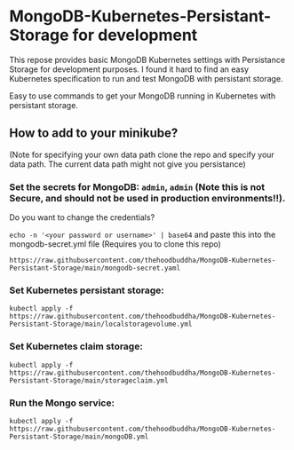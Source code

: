# MongoDB-Kubernetes-Persistant-Storage for development
This repose provides basic MongoDB Kubernetes settings with Persistance Storage for development purposes. I found it hard to find an easy 
Kubernetes specification to run and test MongoDB with persistant storage. 

Easy to use commands to get your MongoDB running in Kubernetes with persistant storage. 

## How to add to your minikube?
 

(Note for specifying your own data path clone the repo and specify your data path. The current data path might not give you persistance)

### Set the secrets for MongoDB: `admin`, `admin` (Note this is not Secure, and should not be used in production environments!!). 
Do you want to change the credentials?

`echo -n '<your password or username>' | base64` and paste this into the mongodb-secret.yml file (Requires you to clone this repo)

`https://raw.githubusercontent.com/thehoodbuddha/MongoDB-Kubernetes-Persistant-Storage/main/mongodb-secret.yaml`


### Set Kubernetes persistant storage:

`kubectl apply -f https://raw.githubusercontent.com/thehoodbuddha/MongoDB-Kubernetes-Persistant-Storage/main/localstoragevolume.yml`

### Set Kubernetes claim storage:

`kubectl apply -f https://raw.githubusercontent.com/thehoodbuddha/MongoDB-Kubernetes-Persistant-Storage/main/storageclaim.yml`

### Run the Mongo service:

`kubectl apply -f https://raw.githubusercontent.com/thehoodbuddha/MongoDB-Kubernetes-Persistant-Storage/main/mongoDB.yml`

